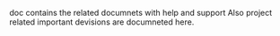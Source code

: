 doc contains the related documnets with help and support
Also project related important devisions are documneted here.